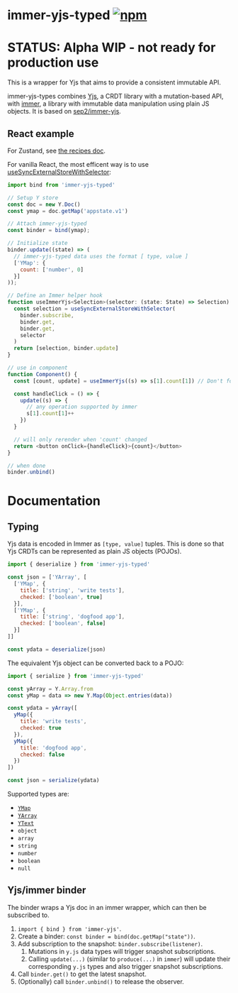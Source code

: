 # immer-yjs-typed [![npm](https://img.shields.io/npm/v/immer-yjs-typed.svg)](https://www.npmjs.com/package/immer-yjs-typed)

# STATUS: Alpha WIP - not ready for production use

This is a wrapper for Yjs that aims to provide a consistent immutable API.

immer-yjs-types combines [Yjs](https://github.com/yjs/yjs), a CRDT library with a mutation-based API, with [immer](https://github.com/immerjs/immer), a library with immutable data manipulation using plain JS objects. It is based on [sep2/immer-yjs](https://github.com/sep2/immer-yjs).

## React example

For Zustand, see [the recipes doc](https://docs.pmnd.rs/zustand/recipes/recipes#sick-of-reducers-and-changing-nested-state?-use-immer!).

For vanilla React, the most efficent way is to use [useSyncExternalStoreWithSelector](https://github.com/reactwg/react-18/discussions/86):

```js
import bind from 'immer-yjs-typed'

// Setup Y store
const doc = new Y.Doc()
const ymap = doc.getMap('appstate.v1')

// Attach immer-yjs-typed
const binder = bind(ymap);

// Initialize state
binder.update((state) => (
  // immer-yjs-typed data uses the format [ type, value ]
  ['YMap': {
    count: ['number', 0]
  }]
));

// Define an Immer helper hook
function useImmerYjs<Selection>(selector: (state: State) => Selection) {
  const selection = useSyncExternalStoreWithSelector(
    binder.subscribe,
    binder.get,
    binder.get,
    selector
  )
  return [selection, binder.update]
}

// use in component
function Component() {
  const [count, update] = useImmerYjs((s) => s[1].count[1]) // Don't forget the [1] after each prop

  const handleClick = () => {
    update((s) => {
      // any operation supported by immer
      s[1].count[1]++
    })
  }

  // will only rerender when 'count' changed
  return <button onClick={handleClick}>{count}</button>
}

// when done
binder.unbind()
```

# Documentation

## Typing

Yjs data is encoded in Immer as `[type, value]` tuples. This is done so that Yjs CRDTs can be represented as plain JS objects (POJOs).

```js
import { deserialize } from 'immer-yjs-typed'

const json = ['YArray', [
  ['YMap', {
    title: ['string', 'write tests'],
    checked: ['boolean', true]
  }],
  ['YMap', {
    title: ['string', 'dogfood app'],
    checked: ['boolean', false]
  }]
]]

const ydata = deserialize(json)
```

The equivalent Yjs object can be converted back to a POJO:

```js
import { serialize } from 'immer-yjs-typed'

const yArray = Y.Array.from
const yMap = data => new Y.Map(Object.entries(data))

const ydata = yArray([
  yMap({
    title: 'write tests',
    checked: true
  }),
  yMap({
    title: 'dogfood app',
    checked: false
  })
])

const json = serialize(ydata)
```

Supported types are:

- [`YMap`](https://docs.yjs.dev/api/shared-types/y.map)
- [`YArray`](https://docs.yjs.dev/api/shared-types/y.array)
- [`YText`](https://docs.yjs.dev/api/shared-types/y.text)
- `object`
- `array`
- `string`
- `number`
- `boolean`
- `null`

## Yjs/immer binder

The binder wraps a Yjs doc in an immer wrapper, which can then be subscribed to.

1. `import { bind } from 'immer-yjs'`.
2. Create a binder: `const binder = bind(doc.getMap("state"))`.
3. Add subscription to the snapshot: `binder.subscribe(listener)`.
   1. Mutations in `y.js` data types will trigger snapshot subscriptions.
   2. Calling `update(...)` (similar to `produce(...)` in `immer`) will update their corresponding `y.js` types and also trigger snapshot subscriptions.
4. Call `binder.get()` to get the latest snapshot.
5. (Optionally) call `binder.unbind()` to release the observer.
